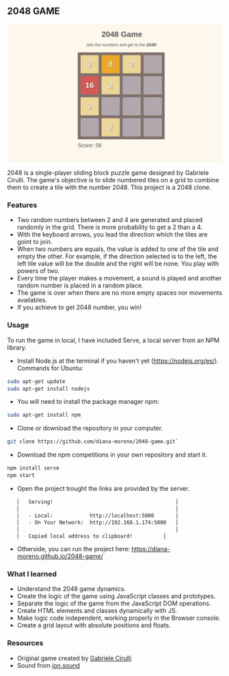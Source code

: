## 2048 GAME

<p align="center">
  <img src="./img/2048-game.png" width="500">
</p>

2048 is a single-player sliding block puzzle game designed by Gabriele Cirulli. The game's objective is to slide numbered tiles on a grid to combine them to create a tile with the number 2048. This project is a 2048 clone.

### **Features**

- Two random numbers between 2 and 4 are generated and placed randomly in the grid. There is more probability to get a 2 than a 4.
- With the keyboard arrows, you lead the direction which the tiles are goint to join.
- When two numbers are equals, the value is added to one of the tile and empty the other. For example, if the direction selected is to the left, the left tile value will be the double and the right will be none. You play with powers of two.
- Every time the player makes a movement, a sound is played and another random number is placed in a random place.
- The game is over when there are no more empty spaces nor movements availables.
- If you achieve to get 2048 number, you win!

### **Usage**

To run the game in local, I have included Serve, a local server from an NPM library.

- Install Node.js at the terminal if you haven't yet (https://nodejs.org/es/). Commands for Ubuntu:

```bash
sudo apt-get update
sudo apt-get install nodejs
```
- You will need to install the package manager npm:

```bash
sudo apt-get install npm
```
- Clone or download the repository in your computer.

```bash
git clone https://github.com/diana-moreno/2048-game.git`
```
- Download the npm competitions in your own repository and start it.

```bash
npm install serve
npm start
```
- Open the project trought the links are provided by the server.

```
   │   Serving!                                        │
   │                                                   │
   │   - Local:            http://localhost:5000       │
   │   - On Your Network:  http://192.168.1.174:5000   │
   │                                                   │
   │   Copied local address to clipboard!          │
```
- Otherside, you can run the project here: https://diana-moreno.github.io/2048-game/

### **What I learned**

- Understand the 2048 game dynamics.
- Create the logic of the game using JavaScript classes and prototypes.
- Separate the logic of the game from the JavaScript DOM operations.
- Create HTML elements and classes dynamically with JS.
- Make logic code independent, working properly in the Browser console.
- Create a grid layout with absolute positions and floats.

### **Resources**

- Original game created by [Gabriele Cirulli](https://play2048.co/)
- Sound from [ion.sound](https://github.com/IonDen/ion.sound)
